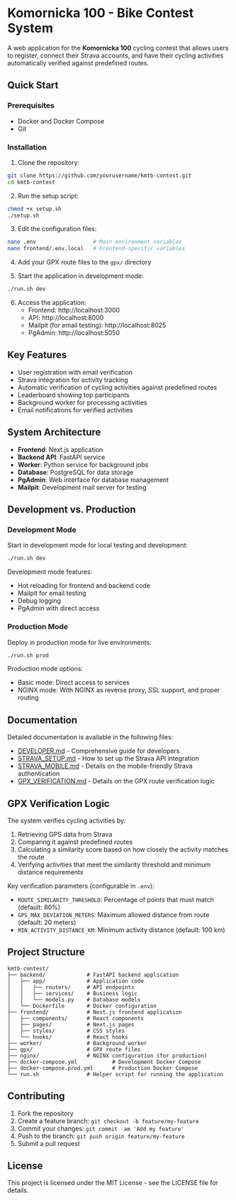 # Komornicka 100 - Bike Contest System

A web application for the **Komornicka 100** cycling contest that allows users to register, connect their Strava accounts, and have their cycling activities automatically verified against predefined routes.

## Quick Start

### Prerequisites

- Docker and Docker Compose
- Git

### Installation

1. Clone the repository:
```bash
git clone https://github.com/yourusername/kmtb-contest.git
cd kmtb-contest
```

2. Run the setup script:
```bash
chmod +x setup.sh
./setup.sh
```

3. Edit the configuration files:
```bash
nano .env                  # Main environment variables
nano frontend/.env.local   # Frontend-specific variables
```

4. Add your GPX route files to the `gpx/` directory

5. Start the application in development mode:
```bash
./run.sh dev
```

6. Access the application:
   - Frontend: http://localhost:3000
   - API: http://localhost:8000
   - Mailpit (for email testing): http://localhost:8025
   - PgAdmin: http://localhost:5050

## Key Features

- User registration with email verification
- Strava integration for activity tracking
- Automatic verification of cycling activities against predefined routes
- Leaderboard showing top participants
- Background worker for processing activities
- Email notifications for verified activities

## System Architecture

- **Frontend**: Next.js application
- **Backend API**: FastAPI service
- **Worker**: Python service for background jobs
- **Database**: PostgreSQL for data storage
- **PgAdmin**: Web interface for database management
- **Mailpit**: Development mail server for testing

## Development vs. Production

### Development Mode

Start in development mode for local testing and development:

```bash
./run.sh dev
```

Development mode features:
- Hot reloading for frontend and backend code
- Mailpit for email testing
- Debug logging
- PgAdmin with direct access

### Production Mode

Deploy in production mode for live environments:

```bash
./run.sh prod
```

Production mode options:
- Basic mode: Direct access to services
- NGINX mode: With NGINX as reverse proxy, SSL support, and proper routing

## Documentation

Detailed documentation is available in the following files:

- [DEVELOPER.md](DEVELOPER.md) - Comprehensive guide for developers
- [STRAVA_SETUP.md](STRAVA_SETUP.md) - How to set up the Strava API integration
- [STRAVA_MOBILE.md](STRAVA_MOBILE.md) - Details on the mobile-friendly Strava authentication
- [GPX_VERIFICATION.md](GPX_VERIFICATION.md) - Details on the GPX route verification logic

## GPX Verification Logic

The system verifies cycling activities by:

1. Retrieving GPS data from Strava
2. Comparing it against predefined routes
3. Calculating a similarity score based on how closely the activity matches the route
4. Verifying activities that meet the similarity threshold and minimum distance requirements

Key verification parameters (configurable in `.env`):
- `ROUTE_SIMILARITY_THRESHOLD`: Percentage of points that must match (default: 80%)
- `GPS_MAX_DEVIATION_METERS`: Maximum allowed distance from route (default: 20 meters)
- `MIN_ACTIVITY_DISTANCE_KM`: Minimum activity distance (default: 100 km)

## Project Structure

```
kmtb-contest/
├── backend/             # FastAPI backend application
│   ├── app/             # Application code
│   │   ├── routers/     # API endpoints
│   │   ├── services/    # Business logic
│   │   └── models.py    # Database models
│   └── Dockerfile       # Docker configuration
├── frontend/            # Next.js frontend application
│   ├── components/      # React components
│   ├── pages/           # Next.js pages
│   ├── styles/          # CSS styles
│   └── hooks/           # React hooks
├── worker/              # Background worker
├── gpx/                 # GPX route files
├── nginx/               # NGINX configuration (for production)
├── docker-compose.yml           # Development Docker Compose
├── docker-compose.prod.yml      # Production Docker Compose
└── run.sh               # Helper script for running the application
```

## Contributing

1. Fork the repository
2. Create a feature branch: `git checkout -b feature/my-feature`
3. Commit your changes: `git commit -am 'Add my feature'`
4. Push to the branch: `git push origin feature/my-feature`
5. Submit a pull request

## License

This project is licensed under the MIT License - see the LICENSE file for details.